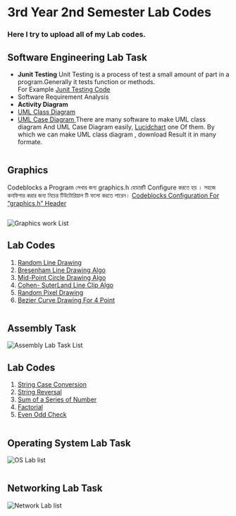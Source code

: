 # 3rd Year 2nd Semester Lab Codes
### Here I try to upload all of my Lab codes. 
## Software Engineering Lab Task

- **Junit Testing**
Unit Testing is a process of test a small amount of part in a program.Generally it tests function or methods.  
For Example [Junit Testing Code](https://github.com/SohanCSERU/3Y2S/tree/master/Software%20Engg/JunitTesting)
- Software Requirement Analysis
- **Activity Diagram** 
- [UML Class Diagram ](https://github.com/SohanCSERU/3Y2S/blob/master/Software.md)  
- [UML Case Diagram ](https://www.youtube.com/watch?v=zid-MVo7M-E&list=PLUoebdZqEHTxNC7hWPPwLsBmWI0KEhZOd&index=2)
There are many software to make UML class diagram And UML Case Diagram easily, [Lucidchart](https://www.lucidchart.com/) one Of them. By which we can make UML class diagram , download Result it in many formate.  
```
```

## Graphics 
Codeblocks a Program লেখার জন্য graphics.h হেডারটি Configure করতে হয় । সহজে কনফিগার করার জন্য নিচের টিউটোরিয়াল টি ফলো করতে পারেন।
[Codeblocks Configuration For “graphics.h” Header](https://medium.com/@mdsohanurrahman63/codeblocks-configure-for-graphics-h-header-ed0aa2aac1c0)
```
```
![Graphics work List](https://github.com/SohanCSERU/3Y2S/blob/master/Images/Graphics.PNG)
## Lab Codes
1. [Random Line Drawing](https://github.com/SohanCSERU/3Y2S/blob/master/Graphics/RandomLine.cpp)
2. [Bresenham Line Drawing Algo](https://github.com/SohanCSERU/3Y2S/blob/master/Graphics/BresenhamLineDrawing.cpp)
3. [Mid-Point Circle Drawing Algo](https://github.com/SohanCSERU/3Y2S/blob/master/Graphics/MidPointCircle.cpp)
4. [Cohen- SuterLand Line Clip Algo](https://github.com/SohanCSERU/3Y2S/blob/master/Graphics/CohenSutterlandLineClip.cpp) 
5. [Random Pixel Drawing](https://github.com/SohanCSERU/3Y2S/blob/master/Graphics/RandomPixelDraw.cpp)
6. [Bezier Curve Drawing For 4 Point](https://github.com/SohanCSERU/3Y2S/blob/master/Graphics/BezierCurve.cpp)
```
```
## Assembly Task
![Assembly Lab Task List](https://github.com/SohanCSERU/3Y2S/blob/master/Images/Capture.PNG)
## Lab Codes
1. [String Case Conversion](https://github.com/SohanCSERU/3Y2S/blob/master/Assembly_Lab/Final%20LAB%20EXAM%20Code%20For%208086/StringCaseConversion.asm)
2. [String Reversal](https://github.com/SohanCSERU/3Y2S/blob/master/Assembly_Lab/Final%20LAB%20EXAM%20Code%20For%208086/StringReversal.asm)
3. [Sum of a Series of Number](https://github.com/SohanCSERU/3Y2S/blob/master/Assembly_Lab/Final%20LAB%20EXAM%20Code%20For%208086/SumOfNum.asm)
4. [Factorial](https://github.com/SohanCSERU/3Y2S/blob/master/Assembly_Lab/Final%20LAB%20EXAM%20Code%20For%208086/Factorial.asm)
5. [Even Odd Check](https://github.com/SohanCSERU/3Y2S/blob/master/Assembly_Lab/Final%20LAB%20EXAM%20Code%20For%208086/EvenODDCheck.asm)
```
```
## Operating System Lab Task
![OS Lab list](https://github.com/SohanCSERU/3Y2S/blob/master/Images/OS.PNG)
```
```
## Networking Lab Task
![Network Lab list](https://github.com/SohanCSERU/3Y2S/blob/master/Images/ComputerNetworks.PNG)

